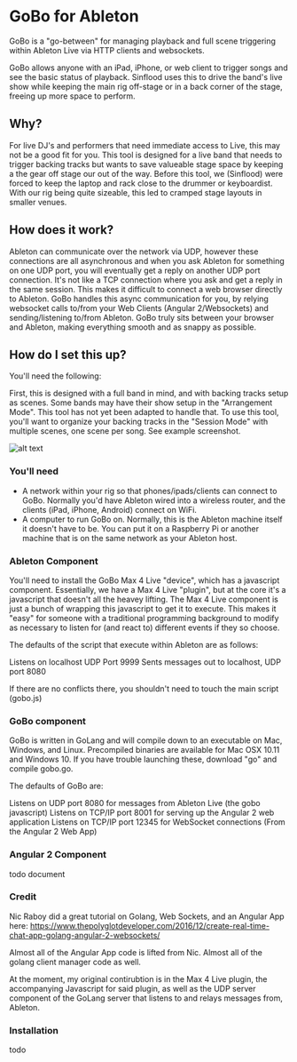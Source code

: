 #   GoBo for Ableton
GoBo is a "go-between" for managing playback and full scene triggering within Ableton Live via HTTP clients and websockets.

GoBo allows anyone with an iPad, iPhone, or web client to trigger songs and see the basic status of playback.  Sinflood uses this to drive the band's live show while keeping the main rig off-stage or in a back corner of the stage, freeing up more space to perform.

##   Why?
For live DJ's and performers that need immediate access to Live, this may not be a good fit for you.  This tool is designed for a live band that needs to trigger backing tracks but wants to save valueable stage space by keeping a the gear off stage our out of the way.  Before this tool, we (Sinflood) were forced to keep the laptop and rack close to the drummer or keyboardist.  With our rig being quite sizeable, this led to cramped stage layouts in smaller venues.  

##  How does it work?
Ableton can communicate over the network via UDP, however these connections are all asynchronous and when you ask Ableton for something on one UDP port, you will eventually get a reply on another UDP port connection.  It's not like a TCP connection where you ask and get a reply in the same session.  This makes it difficult to connect a web browser directly to Ableton.  GoBo handles this async communication for you, by relying websocket calls to/from your Web Clients (Angular 2/Websockets) and sending/listening to/from Ableton.  GoBo truly sits between your browser and Ableton, making everything smooth and as snappy as possible.

##   How do I set this up?
You'll need the following:

First, this is designed with a full band in mind, and with backing tracks setup as scenes.  Some bands may have their show setup in the "Arrangement Mode".  This tool has not yet been adapted to handle that.  To use this tool, you'll want to organize your backing tracks in the "Session Mode" with multiple scenes, one scene per song.  See example screenshot.

![alt text](http://epk.sinflood.com/images/dev/gobo-example1.png)

### You'll need
* A network within your rig so that phones/ipads/clients can connect to GoBo.  Normally you'd have Ableton wired into a wireless router, and the clients (iPad, iPhone, Android) connect on WiFi.
* A computer to run GoBo on.  Normally, this is the Ableton machine itself it doesn't have to be.  You can put it on a Raspberry Pi or another machine that is on the same network as your Ableton host.

###  Ableton Component
You'll need to install the GoBo Max 4 Live "device", which has a javascript component.  Essentially, we have a Max 4 Live "plugin", but at the core it's a javascript that doesn't all the heavey lifting.  The Max 4 Live component is just a bunch of wrapping this javascript to get it to execute.  This makes it "easy" for someone with a traditional programming background to modify as necessary to listen for (and react to) different events if they so choose.

The defaults of the script that execute within Ableton are as follows:

Listens on localhost UDP Port 9999
Sents messages out to localhost, UDP port 8080

If there are no conflicts there, you shouldn't need to touch the main script (gobo.js)

###  GoBo component
GoBo is written in GoLang and will compile down to an executable on Mac, Windows, and Linux.  Precompiled binaries are available for Mac OSX 10.11 and Windows 10.  If you have trouble launching these, download "go" and compile gobo.go.

The defaults of GoBo are:

Listens on UDP port 8080 for messages from Ableton Live (the gobo javascript)
Listens on TCP/IP port 8001 for serving up the Angular 2 web application
Listens on TCP/IP port 12345 for WebSocket connections (From the Angular 2 Web App)

###  Angular 2 Component
todo document

###  Credit
Nic Raboy did a great tutorial on Golang, Web Sockets, and an Angular App here:
https://www.thepolyglotdeveloper.com/2016/12/create-real-time-chat-app-golang-angular-2-websockets/

Almost all of the Angular App code is lifted from Nic.  Almost all of the golang client manager code as well.

At the moment, my original contirubtion is in the Max 4 Live plugin, the accompanying Javascript for said plugin, as well as the UDP server component of the GoLang server that listens to and relays messages from, Ableton.

### Installation
todo




